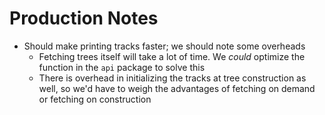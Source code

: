 # Production Notes
* Should make printing tracks faster; we should note some overheads
    * Fetching trees itself will take a lot of time. 
    We *could* optimize the function in the `api` package to solve this
    * There is overhead in initializing the tracks at tree construction as 
    well, so we'd have to weigh the advantages of fetching on demand
    or fetching on construction
